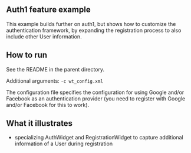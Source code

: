 Auth1 feature example
---------------------

This example builds further on auth1, but shows how to customize the
authentication framework, by expanding the registration process to also
include other User information.

How to run
----------

See the README in the parent directory.

Additional arguments: `-c wt_config.xml`

The configuration file specifies the configuration for using Google and/or Facebook as
an authentication provider (you need to register with Google and/or Facebook for this to
work).

What it illustrates
-------------------

- specializing AuthWidget and RegistrationWidget to capture additional
  information of a User during registration
